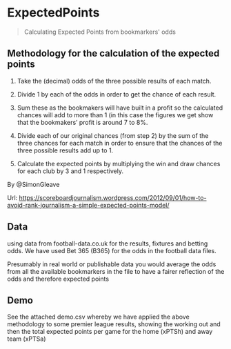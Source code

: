 # ExpectedPoints

> Calculating Expected Points from bookmarkers' odds

## Methodology for the calculation of the expected points

1. Take the (decimal) odds of the three possible results of each match.

2. Divide 1 by each of the odds in order to get the chance of each result.

3. Sum these as the bookmakers will have built in a profit so the calculated
chances will add to more than 1 (in this case the figures we get show that the
bookmakers’ profit is around 7 to 8%.

4. Divide each of our original chances (from step 2) by the sum of the three
chances for each match in order to ensure that the chances of the three
possible results add up to 1.

5. Calculate the expected points by multiplying the win and draw chances for
each club by 3 and 1 respectively.


By @SimonGleave 

Url: https://scoreboardjournalism.wordpress.com/2012/09/01/how-to-avoid-rank-journalism-a-simple-expected-points-model/

## Data

using data from football-data.co.uk for the results, fixtures and betting odds. We have used Bet 365 (B365) for the odds in the football data files.

Presumably in real world or publishable data you would average the odds from all the available bookmarkers in the file to have a fairer reflection of the odds and therefore expected points

## Demo

See the attached demo.csv whereby we have applied the above methodology to some premier league results, showing the working out and then the total expected points per game for the home (xPTSh) and away team (xPTSa)

